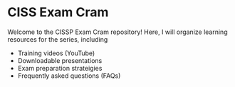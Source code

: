 # CISS Exam Cram 

Welcome to the CISSP Exam Cram repository! Here, I will organize learning resources for the series, including

- Training videos (YouTube)
- Downloadable presentations 
- Exam preparation strateigies 
- Frequently asked questions (FAQs)
